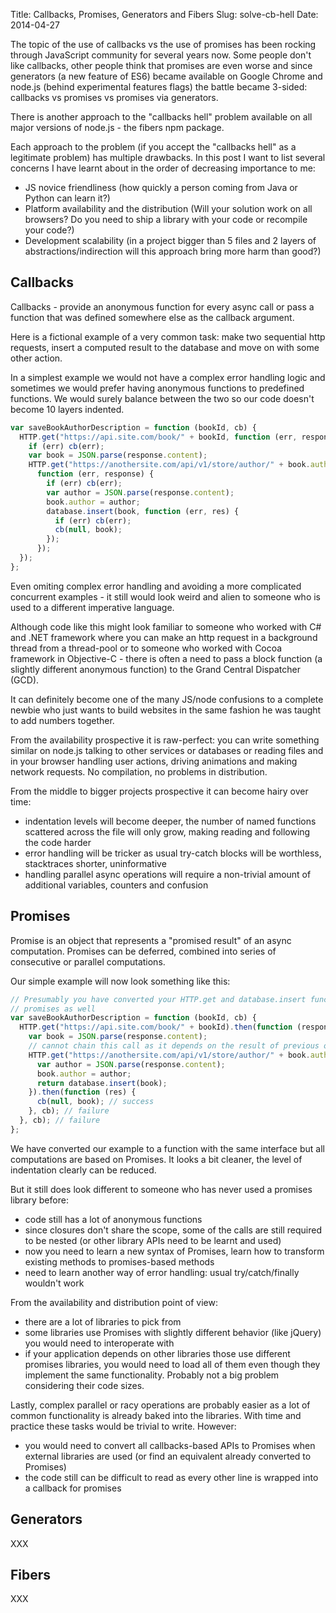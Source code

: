 Title: Callbacks, Promises, Generators and Fibers
Slug: solve-cb-hell
Date: 2014-04-27

The topic of the use of callbacks vs the use of promises has been rocking
through JavaScript community for several years now. Some people don't like
callbacks, other people think that promises are even worse and since generators
(a new feature of ES6) became available on Google Chrome and node.js (behind
experimental features flags) the battle became 3-sided: callbacks vs promises vs
promises via generators.

There is another approach to the "callbacks hell" problem available on all major
versions of node.js - the fibers npm package.

Each approach to the problem (if you accept the "callbacks hell" as a legitimate
problem) has multiple drawbacks. In this post I want to list several concerns I
have learnt about in the order of decreasing importance to me:

- JS novice friendliness (how quickly a person coming from Java or Python can
  learn it?)
- Platform availability and the distribution (Will your solution work on all
  browsers? Do you need to ship a library with your code or recompile your
  code?)
- Development scalability (in a project bigger than 5 files and 2 layers of
  abstractions/indirection will this approach bring more harm than good?)


Callbacks
---

Callbacks - provide an anonymous function for every async call or pass a
function that was defined somewhere else as the callback argument.

Here is a fictional example of a very common task: make two sequential http
requests, insert a computed result to the database and move on with some other
action.

In a simplest example we would not have a complex error handling logic and
sometimes we would prefer having anonymous functions to predefined functions.
We would surely balance between the two so our code doesn't become 10 layers
indented.

```javascript
var saveBookAuthorDescription = function (bookId, cb) {
  HTTP.get("https://api.site.com/book/" + bookId, function (err, response) {
    if (err) cb(err);
    var book = JSON.parse(response.content);
    HTTP.get("https://anothersite.com/api/v1/store/author/" + book.author,
      function (err, response) {
        if (err) cb(err);
        var author = JSON.parse(response.content);
        book.author = author;
        database.insert(book, function (err, res) {
          if (err) cb(err);
          cb(null, book);
        });
      });
  });
};
```

Even omiting complex error handling and avoiding a more complicated concurrent
examples - it still would look weird and alien to someone who is used to a
different imperative language.

Although code like this might look familiar to someone who worked with C# and
.NET framework where you can make an http request in a background thread from a
thread-pool or to someone who worked with Cocoa framework in Objective-C - there
is often a need to pass a block function (a slightly different anonymous
function) to the Grand Central Dispatcher (GCD).


It can definitely become one of the many JS/node confusions to a complete newbie
who just wants to build websites in the same fashion he was taught to add
numbers together.

From the availability prospective it is raw-perfect: you can write something
similar on node.js talking to other services or databases or reading files and
in your browser handling user actions, driving animations and making network
requests. No compilation, no problems in distribution.

From the middle to bigger projects prospective it can become hairy over time:

- indentation levels will become deeper, the number of named functions scattered
across the file will only grow, making reading and following the code harder
- error handling will be tricker as usual try-catch blocks will be worthless,
  stacktraces shorter, uninformative
- handling parallel async operations will require a non-trivial amount of
  additional variables, counters and confusion


Promises
---

Promise is an object that represents a "promised result" of an async
computation. Promises can be deferred, combined into series of consecutive or
parallel computations.

Our simple example will now look something like this:

```javascript
// Presumably you have converted your HTTP.get and database.insert functions to
// promises as well
var saveBookAuthorDescription = function (bookId, cb) {
  HTTP.get("https://api.site.com/book/" + bookId).then(function (response) {
    var book = JSON.parse(response.content);
    // cannot chain this call as it depends on the result of previous operation
    HTTP.get("https://anothersite.com/api/v1/store/author/" + book.author).then(function (response) {
      var author = JSON.parse(response.content);
      book.author = author;
      return database.insert(book);
    }).then(function (res) {
      cb(null, book); // success
    }, cb); // failure
  }, cb); // failure
};
```

We have converted our example to a function with the same interface but all
computations are based on Promises. It looks a bit cleaner, the level of
indentation clearly can be reduced.

But it still does look different to someone who has never used a promises
library before:

- code still has a lot of anonymous functions
- since closures don't share the scope, some of the calls are still required to
  be nested (or other library APIs need to be learnt and used)
- now you need to learn a new syntax of Promises, learn how to transform
existing methods to promises-based methods
- need to learn another way of error handling: usual try/catch/finally wouldn't
work

From the availability and distribution point of view:

- there are a lot of libraries to pick from
- some libraries use Promises with slightly different behavior (like jQuery) you
would need to interoperate with
- if your application depends on other libraries those use different promises
  libraries, you would need to load all of them even though they implement the
  same functionality. Probably not a big problem considering their code sizes.

Lastly, complex parallel or racy operations are probably easier as a lot of
common functionality is already baked into the libraries. With time and practice
these tasks would be trivial to write. However:

- you would need to convert all callbacks-based APIs to Promises when external
libraries are used (or find an equivalent already converted to Promises)
- the code still can be difficult to read as every other line is wrapped into a
callback for promises


Generators
---

XXX

Fibers
---

XXX
